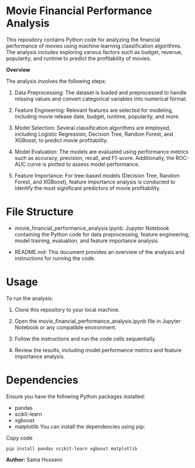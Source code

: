 # Movie Financial Performance Analysis
This repository contains Python code for analyzing the financial performance of movies using machine learning classification algorithms. The analysis includes exploring various factors such as budget, revenue, popularity, and runtime to predict the profitability of movies.

**Overview**

The analysis involves the following steps:

1. Data Preprocessing: The dataset is loaded and preprocessed to handle missing values and convert categorical variables into numerical format.

2. Feature Engineering: Relevant features are selected for modeling, including movie release date, budget, runtime, popularity, and more.

3. Model Selection: Several classification algorithms are employed, including Logistic Regression, Decision Tree, Random Forest, and XGBoost, to predict movie profitability.

4. Model Evaluation: The models are evaluated using performance metrics such as accuracy, precision, recall, and F1-score. Additionally, the ROC-AUC curve is plotted to assess model performance.

5. Feature Importance: For tree-based models (Decision Tree, Random Forest, and XGBoost), feature importance analysis is conducted to identify the most significant predictors of movie profitability.

# File Structure
+ movie_financial_performance_analysis.ipynb: Jupyter Notebook containing the Python code for data preprocessing, feature engineering, model training, evaluation, and feature importance analysis.

+ README.md: This document provides an overview of the analysis and instructions for running the code.

# Usage

To run the analysis:

1. Clone this repository to your local machine.

2. Open the movie_financial_performance_analysis.ipynb file in Jupyter Notebook or any compatible environment.

3. Follow the instructions and run the code cells sequentially.

4. Review the results, including model performance metrics and feature importance analysis.

# Dependencies
Ensure you have the following Python packages installed:

* pandas
* scikit-learn
* xgboost
* matplotlib
You can install the dependencies using pip:

Copy code

`pip install pandas scikit-learn xgboost matplotlib`

**Author:**
Sama Hosseini